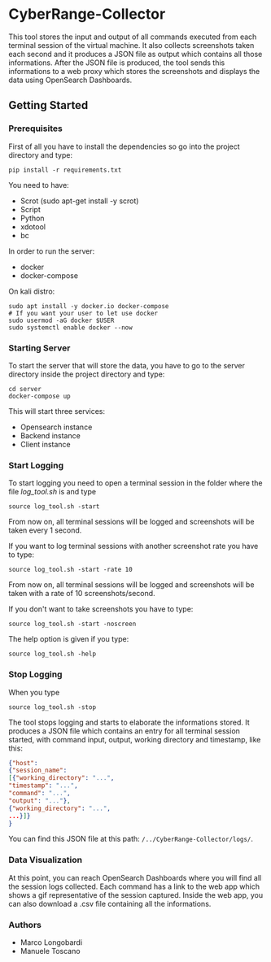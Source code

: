 # CyberRange-Collector
This tool stores the input and output of all commands executed from each terminal session of the virtual machine. It also collects screenshots taken each  second and it produces a JSON file as output which contains all those informations. After the JSON file is produced, the tool sends this informations to a web proxy which stores the screenshots and displays the data using OpenSearch Dashboards.

## Getting Started
### Prerequisites
First of all you have to install the dependencies so go into the project directory and type:
```shell
pip install -r requirements.txt
```

You need to have: 
* Scrot (sudo apt-get install -y scrot)
* Script
* Python
* xdotool
* bc

In order to run the server:
* docker
* docker-compose

On kali distro: 
```
sudo apt install -y docker.io docker-compose
# If you want your user to let use docker
sudo usermod -aG docker $USER
sudo systemctl enable docker --now
```

### Starting Server
To start the server that will store the data, you have to go to the server directory inside the project directory and type:
```shell
cd server
docker-compose up
```


This will start three services:
* Opensearch instance
* Backend instance
* Client instance

### Start Logging
To start logging you need to open a terminal session in the folder where the file *log_tool.sh* is and type
```shell
source log_tool.sh -start
```
From now on, all terminal sessions will be logged and screenshots will be taken every 1 second. 

If you want to log terminal sessions with another screenshot rate you have to type:
```shell
source log_tool.sh -start -rate 10
```
From now on, all terminal sessions will be logged and screenshots will be taken with a rate of 10 screenshots/second.

If you don't want to take screenshots you have to type:
```shell
source log_tool.sh -start -noscreen
```
The help option is given if you type:
```shell
source log_tool.sh -help
```
### Stop Logging
When you type
```shell
source log_tool.sh -stop
```
The tool stops logging and starts to elaborate the informations stored. It produces a JSON file which contains an entry for all terminal session started, with command input, output, working directory and timestamp, like this:
```JSON
{"host": 
{"session_name": 
[{"working_directory": "...",
"timestamp": "...",
"command": "...", 
"output": "..."}, 
{"working_directory": "...",
...}]}
}
```
You can find this JSON file at this path: `/../CyberRange-Collector/logs/`.

### Data Visualization
At this point, you can reach OpenSearch Dashboards where you will find all the session logs collected. Each command has a link to the web app which shows a gif representative of the session captured. Inside the web app, you can also download a .csv file containing all the informations.

### Authors
* Marco Longobardi
* Manuele Toscano

